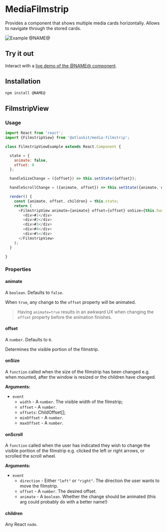 # MediaFilmstrip

Provides a component that shows multiple media cards horizontally. Allows to navigate through the stored cards.

![Example @NAME@](https://aui-cdn.atlassian.com/atlaskit/stories/@atlaskit/@NAME@/@VERSION@/?selectedKind=FilmStripNavigator&selectedStory=%F0%9F%8D%BD%20Make%20your%20own&full=0&down=1&left=1&panelRight=0&downPanel=kadirahq%2Fstorybook-addon-actions%2Factions-panel)

## Try it out

Interact with a [live demo of the @NAME@ component](https://aui-cdn.atlassian.com/atlaskit/stories/@NAME@/@VERSION@/).

## Installation

```sh
npm install @NAME@
```

## FilmstripView

### Usage

```javascript
import React from 'react';
import {FilmstripView} from '@atlaskit/media-filmstrip';

class FilmstripViewExample extends React.Component {

  state = {
    animate: false,
    offset: 0
  };

  handleSizeChange = ({offset}) => this.setState({offset});

  handleScrollChange = ({animate, offset}) => this.setState({animate, offset});

  render() {
    const {animate, offset, children} = this.state;
    return (
      <FilmstripView animate={animate} offset={offset} onSize={this.handleSizeChange} onScroll={this.handleScrollChange}>
        <div>#1</div>
        <div>#2</div>
        <div>#3</div>
        <div>#4</div>
        <div>#5</div>
      </FilmstripView>
    );
  }

}

```

### Properties

#### animate

A `boolean`. Defaults to `false`.

When `true`, any change to the `offset` property will be animated.

> Having `animate=true` results in an awkward UX when changing the `offset` property before the
animation finishes.

#### offset

A `number`. Defaults to `0`.

Determines the visible portion of the filmstrip.

#### onSize

A `function` called when the size of the filmstrip has been changed e.g. when mounted, after the
window is resized or the children have changed.

**Arguments:**
- `event`
  - `width` - A `number`. The visible width of the filmstrip;
  - `offset` - A `number`.
  - `offsets`: ChildOffset[];
  - `minOffset` - A `number`.
  - `maxOffset` - A `number`.

#### onScroll

A `function` called when the user has indicated they wish to change the visible porition of the filmstrip e.g. clicked
the left or right arrows, or scrolled the scroll wheel.

**Arguments:**
- `event`
  - `direction` - Either `"left"` or `"right"`. The direction the user wants to move the filmstrip.
  - `offset` - A `number`. The desired offset.
  - `animate` - A `boolean`. Whether the change should be animated (this arg could probably do with a better name!)

#### children

Any React `node`.
